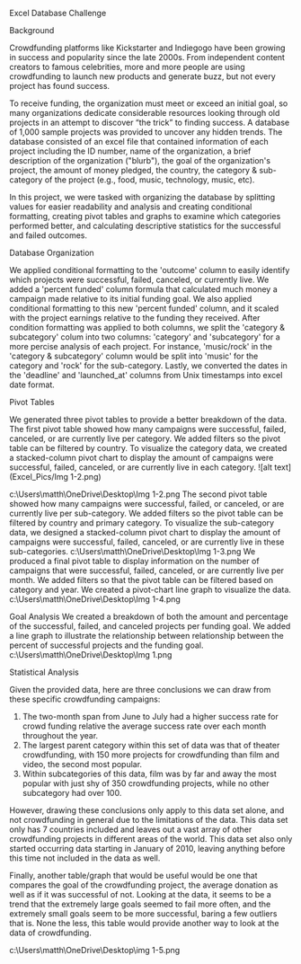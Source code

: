 Excel Database Challenge

Background

Crowdfunding platforms like Kickstarter and Indiegogo have been growing in success and popularity since the late 2000s. From independent content creators to famous celebrities, more and more people are using crowdfunding to launch new products and generate buzz, but not every project has found success.

To receive funding, the organization must meet or exceed an initial goal, so many organizations dedicate considerable resources looking through old projects in an attempt to discover “the trick” to finding success. A database of 1,000 sample projects was provided to uncover any hidden trends. The database consisted of an excel file that contained information of each project including the ID number, name of the organization, a brief description of the organization ("blurb"), the goal of the organization's project, the amount of money pledged, the country, the category & sub-category of the project (e.g., food, music, technology, music, etc).

In this project, we were tasked with organizing the database by splitting values for easier readability and analysis and creating conditional formatting, creating pivot tables and graphs to examine which categories performed better, and calculating descriptive statistics for the successful and failed outcomes.

Database Organization

We applied conditional formatting to the 'outcome' column to easily identify which projects were successful, failed, canceled, or currently live. We added a 'percent funded' column formula that calculated much money a campaign made relative to its initial funding goal. We also applied conditional formatting to this new 'percent funded' column, and it scaled with the project earnings relative to the funding they received. After condition formatting was applied to both columns, we split the 'category & subcategory' colum into two columns: 'category' and 'subcategory' for a more percise analysis of each project. For instance, 'music/rock' in the 'category & subcategory' column would be split into 'music' for the category and 'rock' for the sub-category. Lastly, we converted the dates in the 'deadline' and 'launched_at' columns from Unix timestamps into excel date format.



Pivot Tables

We generated three pivot tables to provide a better breakdown of the data. The first pivot table showed how many campaigns were successful, failed, canceled, or are currently live per category. We added filters so the pivot table can be filtered by country. To visualize the category data, we created a stacked-column pivot chart to display the amount of campaigns were successful, failed, canceled, or are currently live in each category.
![alt text](Excel_Pics/Img 1-2.png)

c:\Users\matth\OneDrive\Desktop\Img 1-2.png
The second pivot table showed how many campaigns were successful, failed, or canceled, or are currently live per sub-category. We added filters so the pivot table can be filtered by country and primary category. To visualize the sub-category data, we designed a stacked-column pivot chart to display the amount of campaigns were successful, failed, canceled, or are currently live in these sub-categories.
c:\Users\matth\OneDrive\Desktop\Img 1-3.png
We produced a final pivot table to display information on the number of campaigns that were successful, failed, canceled, or are currently live per month. We added filters so that the pivot table can be filtered based on category and year. We created a pivot-chart line graph to visualize the data.
c:\Users\matth\OneDrive\Desktop\Img 1-4.png


Goal Analysis
We created a breakdown of both the amount and percentage of the successful, failed, and canceled projects per funding goal. We added a line graph to illustrate the relationship between relationship between the percent of successful projects and the funding goal.
c:\Users\matth\OneDrive\Desktop\Img 1.png

Statistical Analysis


Given the provided data, here are three conclusions we can draw from these specific crowdfunding campaigns:
1.	The two-month span from June to July had a higher success rate for crowd funding relative the average success rate over each month throughout the year.
2.	The largest parent category within this set of data was that of theater crowdfunding, with 150 more projects for crowdfunding than film and video, the second most popular.
3.	Within subcategories of this data, film was by far and away the most popular with just shy of 350 crowdfunding projects, while no other subcategory had over 100.

However, drawing these conclusions only apply to this data set alone, and not crowdfunding in general due to the limitations of the data. This data set only has 7 countries included and leaves out a vast array of other crowdfunding projects in different areas of the world. This data set also only started occurring data starting in January of 2010, leaving anything before this time not included in the data as well. 

Finally, another table/graph that would be useful would be one that compares the goal of the crowdfunding project, the average donation as well as if it was successful of not. Looking at the data, it seems to be a trend that the extremely large goals seemed to fail more often, and the extremely small goals seem to be more successful, baring a few outliers that is. None the less, this table would provide another way to look at the data of crowdfunding.


c:\Users\matth\OneDrive\Desktop\img 1-5.png
